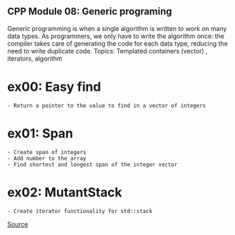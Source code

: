 ## CPP Module 08: Generic programing
Generic programming is when a single algorithm is written to work on many data types. 
As programmers, we only have to write the algorithm once: the compiler takes care of 
generating the code for each data type, reducing the need to write duplicate code.
Topics: Templated containers (vector) , iterators, algorithm

# ex00: Easy find
    - Return a pointer to the value to find in a vector of integers
# ex01: Span
    - Create span of integers
    - Add number to the array
    - Find shortest and longest span of the integer vector
# ex02: MutantStack
    - Create iterator functionality for std::stack

[Source](https://internalpointers.com/post/writing-custom-iterators-modern-cpp)